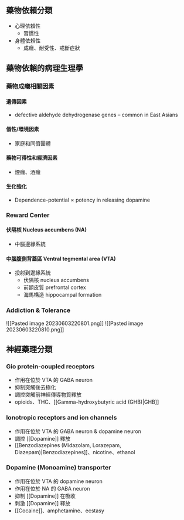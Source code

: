 ## 藥物依賴分類
- 心理依賴性 
	- 習慣性
- 身體依賴性
	- 成癮、耐受性、戒斷症狀
## 藥物依賴的病理生理學
### 藥物成癮相關因素
#### 遺傳因素
- defective aldehyde dehydrogenase genes – common in East Asians
#### 個性/環境因素
- 家庭和同儕團體
#### 藥物可得性和經濟因素
- 煙癮、酒癮
#### 生化強化
- Dependence-potential $\propto$ potency in releasing dopamine
### Reward Center
#### 伏隔核 Nucleus accumbens (NA)
- 中腦邊緣系統
#### 中腦腹側背蓋區 Ventral tegmental area (VTA)
- 投射到邊緣系統
	- 伏隔核 nucleus accumbens
	- 前額皮質 prefrontal cortex
	- 海馬構造 hippocampal formation

### Addiction & Tolerance
![[Pasted image 20230603220801.png]]
![[Pasted image 20230603220810.png]]
## 神經藥理分類
### Gio protein-coupled receptors
- 作用在位於 VTA 的 GABA neuron
- 抑制突觸後去極化
- 調控突觸前神經傳導物質釋放
- opioids、THC、[[Gamma-hydroxybutyric acid (GHB)|GHB]]
### Ionotropic receptors and ion channels
- 作用在位於 VTA 的 GABA neuron & dopamine neuron 
- 調控 [[Dopamine]] 釋放
- [[Benzodiazepines (Midazolam, Lorazepam, Diazepam)|Benzodiazepines]]、nicotine、ethanol
### Dopamine (Monoamine) transporter
- 作用在位於 VTA 的 dopamine neuron 
- 作用在位於 NA 的 GABA neuron
- 抑制 [[Dopamine]] 在吸收
- 刺激 [[Dopamine]] 釋放
- [[Cocaine]]、amphetamine、ecstasy